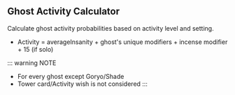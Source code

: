 <script setup>
import Calculator from '../.vitepress/theme/components/Calculator.vue'
</script>

## Ghost Activity Calculator

Calculate ghost activity probabilities based on activity level and setting.
- Activity = averageInsanity + ghost's unique modifiers + incense modifier + 15 (if solo)

<Calculator />

::: warning NOTE
- For every ghost except Goryo/Shade
- Tower card/Activity wish is not considered
:::
